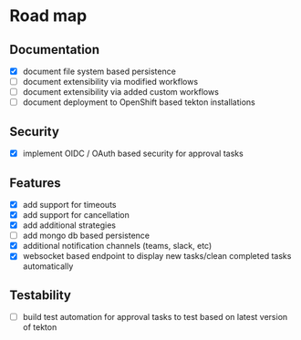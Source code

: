 # Road map

## Documentation

- [x] document file system based persistence
- [ ] document extensibility via modified workflows
- [ ] document extensibility via added custom workflows
- [ ] document deployment to OpenShift based tekton installations

## Security

- [x] implement OIDC / OAuth based security for approval tasks

## Features

- [x] add support for timeouts
- [x] add support for cancellation
- [x] add additional strategies
- [ ] add mongo db based persistence
- [x] additional notification channels (teams, slack, etc)
- [x] websocket based endpoint to display new tasks/clean completed tasks automatically

## Testability

- [ ] build test automation for approval tasks to test based on latest version of tekton
